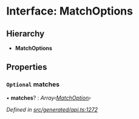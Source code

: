 # Interface: MatchOptions

## Hierarchy

* **MatchOptions**

## Properties

### `Optional` matches

• **matches**? : *Array‹[MatchOption](../modules/matchoption.md)›*

*Defined in [src/generated/api.ts:1272](https://github.com/mailslurp/mailslurp-client-ts-js/blob/4ca018b/src/generated/api.ts#L1272)*

